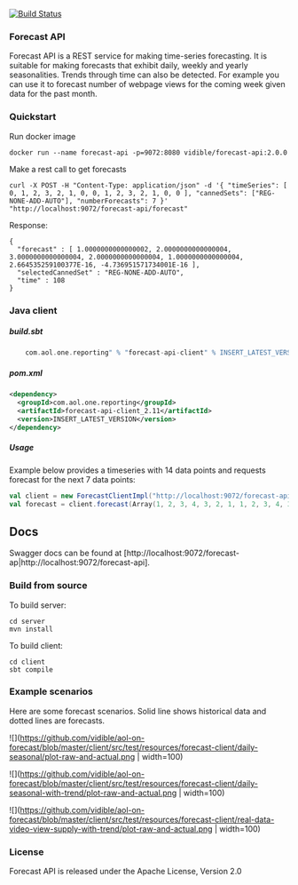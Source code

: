 [![Build Status](https://travis-ci.org/vidible/aol-on-forecast.svg?branch=master)](https://travis-ci.org/vidible/aol-on-forecast)

### Forecast API

Forecast API is a REST service for making time-series forecasting. 
It is suitable for making forecasts that exhibit daily, weekly and yearly
seasonalities. Trends through time can also be detected. For example you 
can use it to forecast number of webpage views for the coming week given 
data for the past month.

### Quickstart

Run docker image

    docker run --name forecast-api -p=9072:8080 vidible/forecast-api:2.0.0

Make a rest call to get forecasts

    curl -X POST -H "Content-Type: application/json" -d '{ "timeSeries": [ 0, 1, 2, 3, 2, 1, 0, 0, 1, 2, 3, 2, 1, 0, 0 ], "cannedSets": ["REG-NONE-ADD-AUTO"], "numberForecasts": 7 }' "http://localhost:9072/forecast-api/forecast"

Response:

    {
      "forecast" : [ 1.0000000000000002, 2.0000000000000004, 3.0000000000000004, 2.0000000000000004, 1.0000000000000004, 2.664535259100377E-16, -4.736951571734001E-16 ],
      "selectedCannedSet" : "REG-NONE-ADD-AUTO",
      "time" : 108
    }

### Java client

##### build.sbt

```scala
    com.aol.one.reporting" % "forecast-api-client" % INSERT_LATEST_VERSION
```

##### pom.xml
```xml
<dependency>
  <groupId>com.aol.one.reporting</groupId>
  <artifactId>forecast-api-client_2.11</artifactId>
  <version>INSERT_LATEST_VERSION</version>
</dependency> 
```

##### Usage

Example below provides a timeseries with 14 data points and requests forecast for the next 7 data points:

```scala
val client = new ForecastClientImpl("http://localhost:9072/forecast-api/forecast")
val forecast = client.forecast(Array(1, 2, 3, 4, 3, 2, 1, 1, 2, 3, 4, 3, 2, 1), 7)
```

## Docs
Swagger docs can be found at [http://localhost:9072/forecast-ap|http://localhost:9072/forecast-api]. 

### Build from source

To build server:

    cd server
    mvn install

To build client:

    cd client
    sbt compile

### Example scenarios

Here are some forecast scenarios. Solid line shows historical data and dotted lines are forecasts. 

![](https://github.com/vidible/aol-on-forecast/blob/master/client/src/test/resources/forecast-client/daily-seasonal/plot-raw-and-actual.png | width=100)

![](https://github.com/vidible/aol-on-forecast/blob/master/client/src/test/resources/forecast-client/daily-seasonal-with-trend/plot-raw-and-actual.png | width=100)

![](https://github.com/vidible/aol-on-forecast/blob/master/client/src/test/resources/forecast-client/real-data-video-view-supply-with-trend/plot-raw-and-actual.png | width=100)

### License
Forecast API is released under the Apache License, Version 2.0
